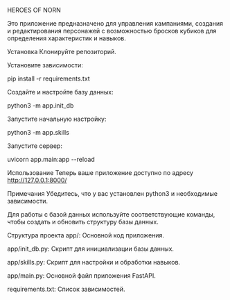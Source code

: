 HEROES OF NORN 

Это приложение предназначено для управления кампаниями, создания и редактирования персонажей с возможностью бросков кубиков для определения характеристик и навыков.

Установка
Клонируйте репозиторий.

Установите зависимости:

pip install -r requirements.txt

Создайте и настройте базу данных:

python3 -m app.init_db

Запустите начальную настройку:

python3 -m app.skills

Запустите сервер:

uvicorn app.main:app --reload

Использование
Теперь ваше приложение доступно по адресу http://127.0.0.1:8000/

Примечания
Убедитесь, что у вас установлен python3 и необходимые зависимости.

Для работы с базой данных используйте соответствующие команды, чтобы создать и обновить структуру базы данных.

Структура проекта
app/: Основной код приложения.

app/init_db.py: Скрипт для инициализации базы данных.

app/skills.py: Скрипт для настройки и обработки навыков.

app/main.py: Основной файл приложения FastAPI.

requirements.txt: Список зависимостей.

